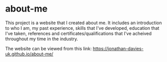 # about-me
This project is a website that I created about me. It includes an introduction to who I am, my past experience, skills that I've developed, education that I've taken, references and certificates/qualifications that I've acheived throughout my time in the industry.

The website can be viewed from this link: https://jonathan-davies-uk.github.io/about-me/
